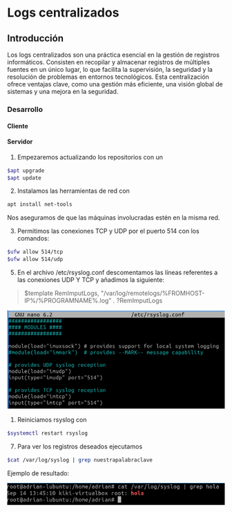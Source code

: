 # Logs centralizados

## Introducción

Los logs centralizados son una práctica esencial en la gestión de registros informáticos. Consisten en recopilar y almacenar registros de múltiples fuentes en un único lugar, lo que facilita la supervisión, la seguridad y la resolución de problemas en entornos tecnológicos. Esta centralización ofrece ventajas clave, como una gestión más eficiente, una visión global de sistemas y una mejora en la seguridad.

### Desarrollo

#### Cliente


#### Servidor

1. Empezaremos actualizando los repositorios con un

```bash
$apt upgrade
$apt update
```

2. Instalamos las herramientas de red con 

```bash
apt install net-tools
``` 
Nos aseguramos de que las máquinas involucradas estén en la misma red.
   
3. Permitimos las conexiones TCP y UDP por el puerto 514 con los comandos: 

```bash 
$ufw allow 514/tcp
$ufw allow 514/udp
```

5. En el archivo /etc/rsyslog.conf descomentamos las líneas referentes a las conexiones UDP Y TCP y añadimos la siguiente:

> $template RemImputLogs, "/var/log/remotelogs/%FROMHOST-IP%/%PROGRAMNAME%.log" *.* ?RemImputLogs

![tux](udptcp.png)

1. Reiniciamos rsyslog con

```bash
$systemctl restart rsyslog
```

7. Para ver los registros deseados ejecutamos

```bash
$cat /var/log/syslog | grep nuestrapalabraclave
```
Ejemplo de resultado:

![tux](imagen2.png)

